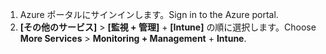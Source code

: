 1. <span data-ttu-id="70f85-101">Azure ポータルにサインインします。</span><span class="sxs-lookup"><span data-stu-id="70f85-101">Sign in to the Azure portal.</span></span>
2. <span data-ttu-id="70f85-102">**[その他のサービス]** > **[監視 + 管理]** + **[Intune]** の順に選択します。</span><span class="sxs-lookup"><span data-stu-id="70f85-102">Choose **More Services** > **Monitoring + Management** + **Intune**.</span></span>